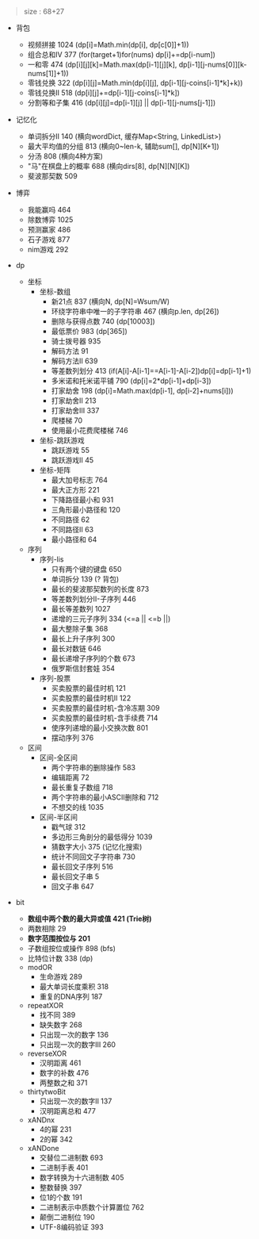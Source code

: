 > size : 68+27
* 背包
    - 视频拼接  1024  (dp[i]=Math.min(dp[i], dp[c[0]]+1))
    - 组合总和IV  377  (for(target+1)for(nums) dp[i]+=dp[i-num])
    - 一和零  474  (dp[i][j][k]=Math.max(dp[i-1][j][k], dp[i-1][j-nums[0]][k-nums[1]]+1))
    - 零钱兑换  322  (dp[i][j]=Math.min(dp[i][j], dp[i-1][j-coins[i-1]*k]+k))
    - 零钱兑换II  518  (dp[i][j]+=dp[i-1][j-coins[i-1]*k])
    - 分割等和子集  416  (dp[i][j]=dp[i-1][j] || dp[i-1][j-nums[j-1]])
* 记忆化
    - 单词拆分II  140  (横向wordDict, 缓存Map<String, LinkedList<String>>)
    - 最大平均值的分组 813  (横向0~len-k, 辅助sum[], dp[N][K+1])
    - 分汤  808  (横向4种方案)
    - "马"在棋盘上的概率  688  (横向dirs[8], dp[N][N][K])
    - 斐波那契数  509
* 博弈
    - 我能赢吗  464  
    - 除数博弈  1025
    - 预测赢家  486
    - 石子游戏  877
    - nim游戏  292


* dp
    - 坐标
        + 坐标-数组
            * 新21点  837  (横向N, dp[N]=Wsum/W)
            * 环绕字符串中唯一的子字符串  467  (横向p.len, dp[26])
            * 删除与获得点数  740  (dp[10003])
            * 最低票价  983  (dp[365])
            * 骑士拨号器  935
            * 解码方法  91
            * 解码方法II  639  
            * 等差数列划分  413  (if(A[i]-A[i-1]==A[i-1]-A[i-2])dp[i]=dp[i-1]+1)
            * 多米诺和托米诺平铺  790  (dp[i]=2*dp[i-1]+dp[i-3])
            * 打家劫舍  198  (dp[i]=Math.max(dp[i-1], dp[i-2]+nums[i]))
            * 打家劫舍II  213
            * 打家劫舍III  337
            * 爬楼梯  70
            * 使用最小花费爬楼梯  746
        + 坐标-跳跃游戏
            * 跳跃游戏  55
            * 跳跃游戏II  45
        + 坐标-矩阵
            * 最大加号标志  764
            * 最大正方形  221
            * 下降路径最小和  931
            * 三角形最小路径和  120
            * 不同路径  62
            * 不同路径II  63
            * 最小路径和  64
    - 序列
        + 序列-lis
            * 只有两个键的键盘  650
            * 单词拆分  139  (? 背包)
            * 最长的斐波那契数列的长度  873
            * 等差数列划分II-子序列  446
            * 最长等差数列  1027
            * 递增的三元子序列  334  (<=a || <=b ||)
            * 最大整除子集  368
            * 最长上升子序列  300
            * 最长对数链  646
            * 最长递增子序列的个数  673
            * 俄罗斯信封套娃  354
        + 序列-股票
            * 买卖股票的最佳时机  121
            * 买卖股票的最佳时机II  122
            * 买卖股票的最佳时机-含冷冻期  309
            * 买卖股票的最佳时机-含手续费  714
            * 使序列递增的最小交换次数  801
            * 摆动序列  376
    - 区间
        + 区间-全区间
            * 两个字符串的删除操作  583
            * 编辑距离  72
            * 最长重复子数组  718
            * 两个字符串的最小ASCII删除和  712
            * 不想交的线  1035
        + 区间-半区间
            * 戳气球  312
            * 多边形三角剖分的最低得分  1039
            * 猜数字大小  375  (记忆化搜索)
            * 统计不同回文子字符串  730
            * 最长回文子序列  516
            * 最长回文子串  5
            * 回文子串  647
* bit
    - **数组中两个数的最大异或值  421  (Trie树)**
    - 两数相除  29
    - **数字范围按位与  201**
    - 子数组按位或操作  898  (bfs)
    - 比特位计数  338  (dp)
    - modOR
        + 生命游戏  289
        + 最大单词长度乘积  318
        + 重复的DNA序列  187
    - repeatXOR
        + 找不同 389
        + 缺失数字  268
        + 只出现一次的数字  136
        + 只出现一次的数字III  260
    - reverseXOR
        + 汉明距离  461
        + 数字的补数  476
        + 两整数之和  371
    - thirtytwoBit
        + 只出现一次的数字II  137
        + 汉明距离总和  477
    - xANDnx
        + 4的幂  231
        + 2的幂  342
    - xANDone
        + 交替位二进制数  693
        + 二进制手表  401
        + 数字转换为十六进制数  405
        + 整数替换  397
        + 位1的个数  191
        + 二进制表示中质数个计算置位  762
        + 颠倒二进制位  190
        + UTF-8编码验证  393